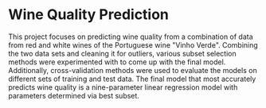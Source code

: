 # Wine Quality Prediction

This project focuses on predicting wine quality from a combination of data from red and white wines of the Portuguese wine "Vinho Verde". 
Combining the two data sets and cleaning it for outliers, various subset selection methods were experimented with to come up with the final model. 
Additionally, cross-validation methods were used to evaluate the models on different sets of training and test data. The final model that most accurately predicts wine quality is 
a nine-parameter linear regression model with parameters determined via best subset.
